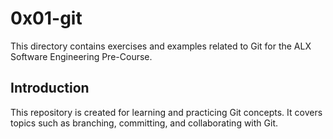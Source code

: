 # 0x01-git

This directory contains exercises and examples related to Git for the ALX Software Engineering Pre-Course.

## Introduction

This repository is created for learning and practicing Git concepts. It covers topics such as branching, committing, and collaborating with Git.

